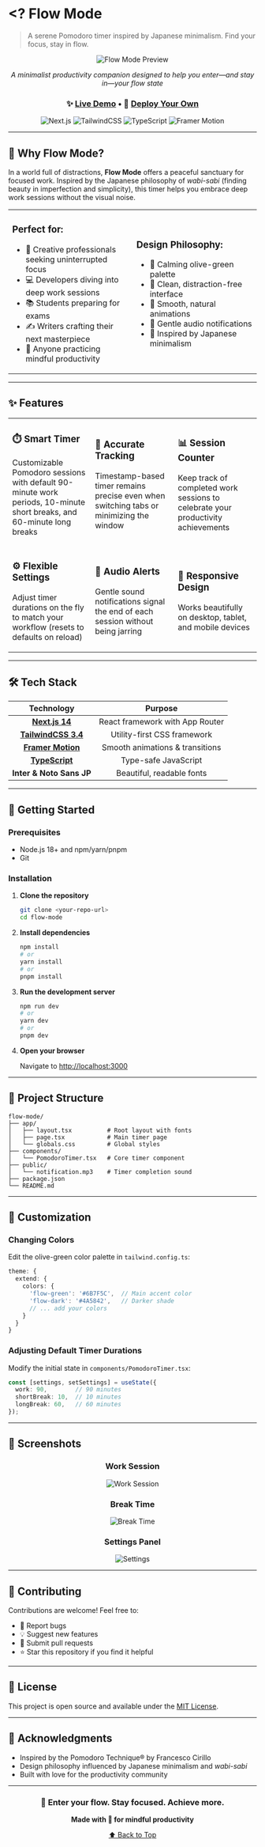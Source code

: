 # <? Flow Mode

> A serene Pomodoro timer inspired by Japanese minimalism. Find your focus, stay in flow.

<div align="center">

![Flow Mode Preview](https://via.placeholder.com/900x500/6B7F5C/FFFFFF?text=🌿+Flow+Mode+Timer)

*A minimalist productivity companion designed to help you enter—and stay in—your flow state*

### ✨ [Live Demo](#) • 🚀 [Deploy Your Own](https://vercel.com/new)

![Next.js](https://img.shields.io/badge/Next.js-14.0-black?style=flat-square&logo=next.js)
![TailwindCSS](https://img.shields.io/badge/TailwindCSS-3.4-38B2AC?style=flat-square&logo=tailwind-css)
![TypeScript](https://img.shields.io/badge/TypeScript-5.3-3178C6?style=flat-square&logo=typescript)
![Framer Motion](https://img.shields.io/badge/Framer_Motion-10.16-0055FF?style=flat-square)

</div>

---

## 🌸 Why Flow Mode?

In a world full of distractions, **Flow Mode** offers a peaceful sanctuary for focused work. Inspired by the Japanese philosophy of *wabi-sabi* (finding beauty in imperfection and simplicity), this timer helps you embrace deep work sessions without the visual noise.

<table>
<tr>
<td width="50%">

### Perfect for:
- 🎨 Creative professionals seeking uninterrupted focus
- 💻 Developers diving into deep work sessions
- 📚 Students preparing for exams
- ✍️ Writers crafting their next masterpiece
- 🧘 Anyone practicing mindful productivity

</td>
<td width="50%">

### Design Philosophy:
- 🍃 Calming olive-green palette
- 🎋 Clean, distraction-free interface
- 🌊 Smooth, natural animations
- 🎐 Gentle audio notifications
- 🪷 Inspired by Japanese minimalism

</td>
</tr>
</table>

---

## ✨ Features

<table>
<tr>
<td width="33%">

### ⏱️ Smart Timer
Customizable Pomodoro sessions with default 90-minute work periods, 10-minute short breaks, and 60-minute long breaks

</td>
<td width="33%">

### 🎯 Accurate Tracking
Timestamp-based timer remains precise even when switching tabs or minimizing the window

</td>
<td width="33%">

### 📊 Session Counter
Keep track of completed work sessions to celebrate your productivity achievements

</td>
</tr>
<tr>
<td width="33%">

### ⚙️ Flexible Settings
Adjust timer durations on the fly to match your workflow (resets to defaults on reload)

</td>
<td width="33%">

### 🔔 Audio Alerts
Gentle sound notifications signal the end of each session without being jarring

</td>
<td width="33%">

### 📱 Responsive Design
Works beautifully on desktop, tablet, and mobile devices

</td>
</tr>
</table>

---

## 🛠️ Tech Stack

<div align="center">

| Technology | Purpose |
|:----------:|:-------:|
| **[Next.js 14](https://nextjs.org/)** | React framework with App Router |
| **[TailwindCSS 3.4](https://tailwindcss.com/)** | Utility-first CSS framework |
| **[Framer Motion](https://www.framer.com/motion/)** | Smooth animations & transitions |
| **[TypeScript](https://www.typescriptlang.org/)** | Type-safe JavaScript |
| **Inter & Noto Sans JP** | Beautiful, readable fonts |

</div>

---

## 🚀 Getting Started

### Prerequisites

- Node.js 18+ and npm/yarn/pnpm
- Git

### Installation

1. **Clone the repository**
   ```bash
   git clone <your-repo-url>
   cd flow-mode
   ```

2. **Install dependencies**
   ```bash
   npm install
   # or
   yarn install
   # or
   pnpm install
   ```

3. **Run the development server**
   ```bash
   npm run dev
   # or
   yarn dev
   # or
   pnpm dev
   ```

4. **Open your browser**

   Navigate to [http://localhost:3000](http://localhost:3000)

---

## 📁 Project Structure

```
flow-mode/
├── app/
│   ├── layout.tsx          # Root layout with fonts
│   ├── page.tsx            # Main timer page
│   └── globals.css         # Global styles
├── components/
│   └── PomodoroTimer.tsx   # Core timer component
├── public/
│   └── notification.mp3    # Timer completion sound
├── package.json
└── README.md
```

---

## 🎨 Customization

### Changing Colors

Edit the olive-green color palette in `tailwind.config.ts`:

```typescript
theme: {
  extend: {
    colors: {
      'flow-green': '#6B7F5C',  // Main accent color
      'flow-dark': '#4A5842',   // Darker shade
      // ... add your colors
    }
  }
}
```

### Adjusting Default Timer Durations

Modify the initial state in `components/PomodoroTimer.tsx`:

```typescript
const [settings, setSettings] = useState({
  work: 90,        // 90 minutes
  shortBreak: 10,  // 10 minutes
  longBreak: 60,   // 60 minutes
});
```

---

## 🌟 Screenshots

<div align="center">

### Work Session
![Work Session](https://via.placeholder.com/700x400/6B7F5C/FFFFFF?text=Work+Session+View)

### Break Time
![Break Time](https://via.placeholder.com/700x400/8FA97A/FFFFFF?text=Break+Time+View)

### Settings Panel
![Settings](https://via.placeholder.com/700x400/5C6B51/FFFFFF?text=Settings+View)

</div>

---

## 🤝 Contributing

Contributions are welcome! Feel free to:

- 🐛 Report bugs
- 💡 Suggest new features
- 🔧 Submit pull requests
- ⭐ Star this repository if you find it helpful

---

## 📝 License

This project is open source and available under the [MIT License](LICENSE).

---

## 🙏 Acknowledgments

- Inspired by the Pomodoro Technique® by Francesco Cirillo
- Design philosophy influenced by Japanese minimalism and *wabi-sabi*
- Built with love for the productivity community

---

<div align="center">

### 🍃 Enter your flow. Stay focused. Achieve more.

**Made with 💚 for mindful productivity**

[⬆ Back to Top](#-flow-mode)

</div>
